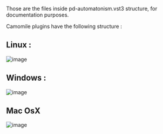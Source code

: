 Those are the files inside pd-automatonism.vst3 structure, for documentation purposes.

Camomile plugins have the following structure :

## Linux : 
![image](https://user-images.githubusercontent.com/1431894/143006750-827202c9-6b51-4340-8fb2-58cd418905af.png)

## Windows :
![image](https://user-images.githubusercontent.com/1431894/143006858-2b5fce9f-c251-4e6f-a8ea-5da4d701d680.png)

## Mac OsX
![image](https://user-images.githubusercontent.com/1431894/143006917-0916dc16-8ac9-4105-9b76-a43d45b44053.png)
